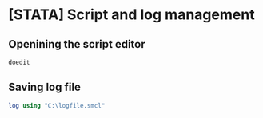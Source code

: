 # [STATA] Script and log management

## Openining the script editor
```stata
doedit
```

## Saving log file
```stata
log using "C:\logfile.smcl"
```
